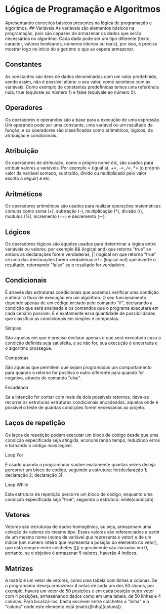 # Lógica de Programação e Algoritmos

Apresentando conceitos básicos presentes na lógica de programação e algoritmos. ## Variáveis
As variáveis são elementos básicos na programação, pois são capazes de armazenar os dados que serão necessários no algoritmo. Cada dado pode ser um tipo diferente (texto, caracter, valores booleanos, números inteiros ou reais), por isso, é preciso mostrar logo no início do algoritmo o que se espera armazenar.
## Constantes
As constantes são itens de dados denominados com um valor predefinido, sendo assim, não é possível alterar o seu valor, como acontece com as variáveis. Como exemplo de constantes predefinidas temos uma referência nula, true (equivale ao número 1) e false (equivale ao número 0).
## Operadores
Os operadores e operandos são a base para a execução de uma expressão. Um operando pode ser uma constante, uma variável ou um resultado de função, e os operadores são classificados como aritméticos, lógicos, de atribuição e condicionais.
## Atribuição
Os operadores de atribuição, como o próprio nome diz, são usados para atribuir valores a variáveis. Por exemplo = (igual a), +=, -=, /=, *= (o próprio valor da variável somado, subtraído, divido ou multiplicado pelo valor escrito a seguir) e etc.
## Aritméticos
Os operadores aritméticos são usados para realizar operações matemáticas comuns como soma (+), subtração (-), multiplicação (*), divisão (/), modulus (%), incremento (++) e decremento (--).
## Lógicos
Os operadores lógicos são aqueles usados para determinar a lógica entre variáveis ou valores, por exemplo && (logical and) que retorna "true" se ambos as declarações forem verdadeiras, || (logical or) que retorna "true" se uma das declarações forem verdadeiras e != (logical not) que inverte o resultado, retornando "false" se o resultado for verdadeiro.
## Condicionais
É através das estruturas condicionais que podemos verificar uma condição e alterar o fluxo de execução em um algoritmo. O seu funcionamento depende apenas de um código iniciado pelo comando "if", declarando a condição que será analisada e os comandos que o programa executará em cada cenário possível. E é exatamente essa quantidade de possibilidades que classifica as condicionais em simples e compostas.

Simples

São aquelas em que é preciso declarar apenas o que será executado caso a condição definida seja satisfeita, e se não for, sua execução é encerrada e o algoritmo prossegue.

Compostas

São aquelas que permitem que sejam programados um comportamento para quando o retorno for positivo e outro diferente para quando for negativo, através do comando "else".

Encadeada 

Se a intenção for contar com mais de dois possíveis retornos, deve-se recorrer às estruturas estruturas condicionais encadeadas, aquelas onde é possível o teste de quantas condições forem necessárias ao projeto.
## Laços de repetição
Os laços de repetição podem executar um bloco de código desde que uma condição especificada seja atingida, economizando tempo, reduzindo erros e tornando o código mais legível.

Loop For

É usado quando o programador souber exatamente quantas vezes deseja percorrer um bloco de código, seguindo a estrutura: for(declaração 1; declaração 2; declaração 3).

Loop While

Esta estrutura de repetição percorre um bloco de código, enquanto uma condição especificada seja "true", seguindo a estrutura: while(condição).
## Vetores
Vetores são estruturas de dados homogênios, ou seja, armazenam uma coleção de valores do mesmo tipo. Esses valores são referenciados a partir de um mesmo nome (nome da variável que representa o vetor) e de um índice (um número inteiro que representa a posição do elemento no vetor), que está sempre entre colchetes ([]) e geralmente são iniciados em 0, portanto, se o objetivo é armazenar 5 valores, haverão 4 índices.
## Matrizes
A matriz é um vetor de vetores, como uma tabela com linhas e colunas. Se o programador deseja armazenar 4 notas de cada um dos 50 alunos, por exemplo, haverá um vetor de 50 posições e em cada posição outro vetor com 4 posições, armazenando dados como em uma tabela, de 50 linhas e 4 colunas. Para localizá-los, basta escrever entre colchetes a "linha" e a "coluna" onde este elemento está (matriz[linha][coluna]). 

